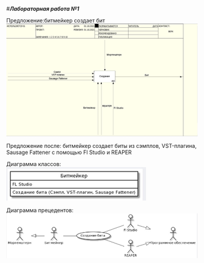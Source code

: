 #___Лабораторная работа №1___
 
 
Предложение:битмейкер создает бит
![аааааааааааааааааа](https://github.com/MarkinNikita/MarkinNikita/blob/main/labfile/yyyyyyy.png)

Предложение после: битмейкер создает биты из сэмплов, VST-плагина, Sausage Fattener с помощью Fl Studio и REAPER

Диаграмма классов:![](https://github.com/MarkinNikita/MarkinNikita/blob/main/labfile/yyyyyy3.png)

Диаграмма прецедентов:![](https://github.com/MarkinNikita/MarkinNikita/blob/main/labfile/yyyyyy2.png)
